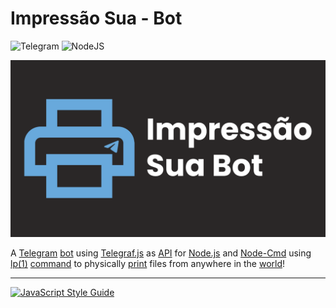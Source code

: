 # Impressão Sua - Bot

![Telegram](https://img.shields.io/badge/Telegram-2CA5E0?style=for-the-badge&logo=telegram&logoColor=white)
![NodeJS](https://img.shields.io/badge/node.js-6DA55F?style=for-the-badge&logo=node.js&logoColor=white)

![Impressão Sua](https://raw.githubusercontent.com/JPSAUD501/ImpressaoSua/master/images/banner.png)

A [Telegram](https://telegram.org/) [bot](https://en.wikipedia.org/wiki/Internet_bot) using [Telegraf.js](https://github.com/telegraf/telegraf) as [API](https://en.wikipedia.org/wiki/API) for [Node.js](https://nodejs.org/en/about/) and [Node-Cmd](https://github.com/RIAEvangelist/node-cmd) using [lp(1)](http://www.cups.org/doc/man-lp.html) [command](https://en.wikipedia.org/wiki/Command_(computing)) to physically [print](https://en.wikipedia.org/wiki/Printing) files from anywhere in the [world](https://earth.google.com/)!

___

[![JavaScript Style Guide](https://cdn.rawgit.com/standard/standard/master/badge.svg)](https://github.com/standard/standard)
